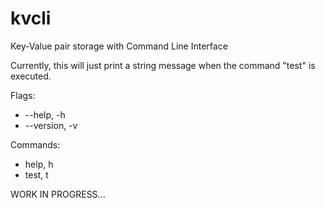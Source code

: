 # kvcli

Key-Value pair storage with Command Line Interface

Currently, this will just print a string message when the command "test" is executed.

Flags:
* --help, -h
* --version, -v

Commands:
* help, h
* test, t

WORK IN PROGRESS...

